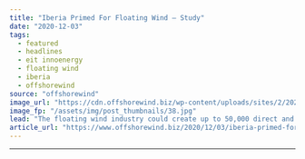 ```yaml
---
title: "Iberia Primed For Floating Wind – Study"
date: "2020-12-03"
tags: 
  - featured
  - headlines
  - eit innoenergy
  - floating wind
  - iberia
  - offshorewind
source: "offshorewind"
image_url: "https://cdn.offshorewind.biz/wp-content/uploads/sites/2/2020/12/03113004/Iberia-Primed-For-Floating-Wind-Study.jpg"
image_fp: "/assets/img/post_thumbnails/38.jpg"
lead: "The floating wind industry could create up to 50,000 direct and indirect jobs in"
article_url: "https://www.offshorewind.biz/2020/12/03/iberia-primed-for-floating-wind-study/"
---
```


---

